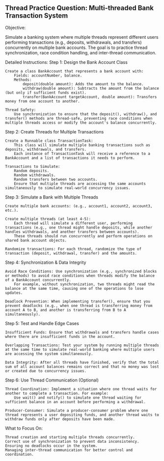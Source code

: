 ## Thread Practice Question: Multi-threaded Bank Transaction System
Objective:

Simulate a banking system where multiple threads represent different users performing 
transactions (e.g., deposits, withdrawals, and transfers) concurrently on 
multiple bank accounts. The goal is to practice thread synchronization, 
race condition handling, and inter-thread communication.

Detailed Instructions:
Step 1: Design the Bank Account Class

    Create a class BankAccount that represents a bank account with:
        Fields: accountNumber, balance.
        Methods:
            deposit(double amount): Adds the amount to the balance.
            withdraw(double amount): Subtracts the amount from the balance (but only if sufficient funds exist).
            transfer(BankAccount targetAccount, double amount): Transfers money from one account to another.

    Thread Safety:
        Use synchronization to ensure that the deposit(), withdraw(), and transfer() methods are thread-safe, preventing race conditions when multiple threads access or modify the account's balance concurrently.

Step 2: Create Threads for Multiple Transactions

    Create a Runnable class TransactionTask:
        This class will simulate multiple banking transactions such as deposits, withdrawals, and transfers.
        Each instance of TransactionTask will receive a reference to a BankAccount and a list of transactions it needs to perform.

    Transactions to Simulate:
        Random deposits.
        Random withdrawals.
        Random transfers between two accounts.
        Ensure that multiple threads are accessing the same accounts simultaneously to simulate real-world concurrency issues.

Step 3: Simulate a Bank with Multiple Threads

    Create multiple bank accounts: (e.g., account1, account2, account3, etc.).

    Create multiple threads (at least 4-5):
        Each thread will simulate a different user, performing transactions (e.g., one thread might handle deposits, while another handles withdrawals, and another transfers between accounts).
        These threads should run concurrently and perform operations on shared bank account objects.

    Randomize transactions: For each thread, randomize the type of transaction (deposit, withdrawal, transfer) and the amounts.

Step 4: Synchronization & Data Integrity

    Avoid Race Conditions: Use synchronization (e.g., synchronized blocks or methods) to avoid race conditions when threads modify the balance of a BankAccount concurrently.
        For example, without synchronization, two threads might read the balance at the same time, causing one of the operations to lose updates.

    Deadlock Prevention: When implementing transfer(), ensure that you prevent deadlocks (e.g., when one thread is transferring money from account A to B, and another is transferring from B to A simultaneously).

Step 5: Test and Handle Edge Cases

    Insufficient Funds: Ensure that withdrawals and transfers handle cases where there are insufficient funds in the account.

    Overlapping Transactions: Test your system by running multiple threads at the same time to simulate real-world banking where multiple users are accessing the system simultaneously.

    Data Integrity: After all threads have finished, verify that the total sum of all account balances remains correct and that no money was lost or created due to concurrency issues.

Step 6: Use Thread Communication (Optional)

    Thread Coordination: Implement a situation where one thread waits for another to complete a transaction. For example:
        Use wait() and notify() to simulate one thread waiting for sufficient balance in an account before performing a withdrawal.

    Producer-Consumer: Simulate a producer-consumer problem where one thread represents a user depositing funds, and another thread waits to withdraw funds only after deposits have been made.

What to Focus On:

    Thread creation and starting multiple threads concurrently.
    Correct use of synchronization to prevent data inconsistency.
    Ensuring no deadlocks occur in the system.
    Managing inter-thread communication for better control and coordination.